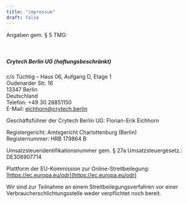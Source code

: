```yaml
---
title: "impressum"
draft: false
---
```


Angaben gem. § 5 TMG:
<br>
<br>
<br>

##### Crytech Berlin UG (haftungsbeschränkt) 
c/o Tüchtig – Haus 06, Aufgang D, Etage 1 <br> Oudenarder Str. 16 <br>13347 Berlin <br> Deutschland <br> Telefon: +49 30 28851150 <br> E-Mail: eichhorn@crytech.berlin

Geschäftsführer der Crytech Berlin UG: Florian-Erik Eichhorn

Registergericht: Amtsgericht Charlottenburg (Berlin) <br> Registernummer: HRB 179864 B

Umsatzsteueridentifikationsnummer gem. § 27a Umsatzsteuergesetz.: DE308907714

Plattform der EU-Kommission zur Online-Streitbeilegung:[https://ec.europa.eu/odr](https://ec.europa.eu/odr) 

Wir sind zur Teilnahme an einem Streitbeilegungsverfahren vor einer Verbraucherschlichtungsstelle weder verpflichtet noch bereit.